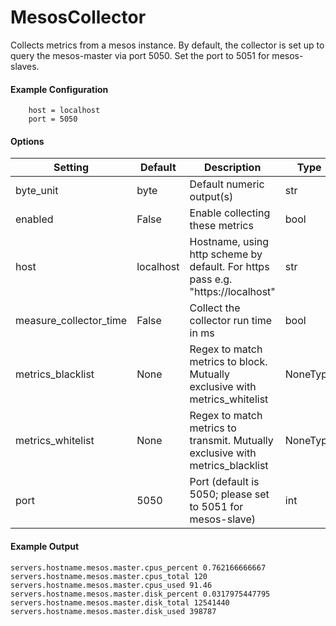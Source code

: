 <!--This file was generated from the python source
Please edit the source to make changes
-->
MesosCollector
=====


Collects metrics from a mesos instance. By default,
the collector is set up to query the mesos-master via
port 5050. Set the port to 5051 for mesos-slaves.

#### Example Configuration

```
    host = localhost
    port = 5050
```

#### Options

Setting | Default | Description | Type
--------|---------|-------------|-----
byte_unit | byte | Default numeric output(s) | str
enabled | False | Enable collecting these metrics | bool
host | localhost | Hostname, using http scheme by default. For https pass e.g. "https://localhost" | str
measure_collector_time | False | Collect the collector run time in ms | bool
metrics_blacklist | None | Regex to match metrics to block. Mutually exclusive with metrics_whitelist | NoneType
metrics_whitelist | None | Regex to match metrics to transmit. Mutually exclusive with metrics_blacklist | NoneType
port | 5050 | Port (default is 5050; please set to 5051 for mesos-slave) | int

#### Example Output

```
servers.hostname.mesos.master.cpus_percent 0.762166666667
servers.hostname.mesos.master.cpus_total 120
servers.hostname.mesos.master.cpus_used 91.46
servers.hostname.mesos.master.disk_percent 0.0317975447795
servers.hostname.mesos.master.disk_total 12541440
servers.hostname.mesos.master.disk_used 398787
```

